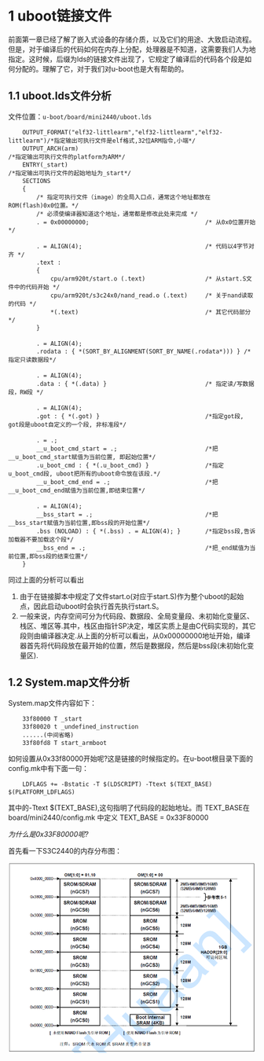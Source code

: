 # 1 uboot链接文件

前面第一章已经了解了嵌入式设备的存储介质，以及它们的用途、大致启动流程。但是，对于编译后的代码如何在内存上分配，处理器是不知道，这需要我们人为地指定。这时候，后缀为lds的链接文件出现了，它规定了编译后的代码各个段是如何分配的。理解了它，对于我们对u-boot也是大有帮助的。

## 1.1 uboot.lds文件分析

文件位置：`u-boot/board/mini2440/uboot.lds`

        OUTPUT_FORMAT("elf32-littlearm","elf32-littlearm","elf32-littlearm")/*指定输出可执行文件是elf格式,32位ARM指令,小端*/
        OUTPUT_ARCH(arm)                                                    /*指定输出可执行文件的platform为ARM*/
        ENTRY(_start)                                                       /*指定输出可执行文件的起始地址为_start*/
        SECTIONS
        {
            /* 指定可执行文件（image）的全局入口点，通常这个地址都放在ROM(flash)0x0位置。*/
            /* 必须使编译器知道这个地址，通常都是修改此处来完成 */
            . = 0x00000000;                                 /* 从0x0位置开始 */

            . = ALIGN(4);                                   /* 代码以4字节对齐 */
            .text :
            {
                cpu/arm920t/start.o (.text)                 /* 从start.S文件中的代码开始 */
                cpu/arm920t/s3c24x0/nand_read.o (.text)     /* 关于nand读取的代码 */
                *(.text)                                    /* 其它代码部分*/
            }

            . = ALIGN(4);
            .rodata : { *(SORT_BY_ALIGNMENT(SORT_BY_NAME(.rodata*))) } /*指定只读数据段*/

            . = ALIGN(4);
            .data : { *(.data) }                            /* 指定读/写数据段，RW段 */

            . = ALIGN(4);
            .got : { *(.got) }                              /*指定got段, got段是uboot自定义的一个段, 非标准段*/

            . = .;
            __u_boot_cmd_start = .;                         /*把__u_boot_cmd_start赋值为当前位置, 即起始位置*/
            .u_boot_cmd : { *(.u_boot_cmd) }                /*指定u_boot_cmd段, uboot把所有的uboot命令放在该段.*/
            __u_boot_cmd_end = .;                           /*把__u_boot_cmd_end赋值为当前位置,即结束位置*/

            . = ALIGN(4);
            __bss_start = .;                                /*把__bss_start赋值为当前位置,即bss段的开始位置*/
            .bss (NOLOAD) : { *(.bss) . = ALIGN(4); }       /*指定bss段,告诉加载器不要加载这个段*/
            __bss_end = .;                                  /*把_end赋值为当前位置,即bss段的结束位置*/
        }

同过上面的分析可以看出

1. 由于在链接脚本中规定了文件start.o(对应于start.S)作为整个uboot的起始点，因此启动uboot时会执行首先执行start.S。
2. 一般来说，内存空间可分为代码段、数据段、全局变量段、未初始化变量区、栈区、堆区等.其中，栈区由指针SP决定，堆区实质上是由C代码实现的，其它段则由编译器决定.从上面的分析可以看出，从0x00000000地址开始，编译器首先将代码段放在最开始的位置，然后是数据段，然后是bss段(未初始化变量区).

## 1.2 System.map文件分析

System.map文件内容如下：

        33f80000 T _start
        33f80020 t _undefined_instruction
        ......(中间省略)
        33f80fd8 T start_armboot

如何设置从0x33f80000开始呢?这是链接的时候指定的。在u-boot根目录下面的config.mk中有下面一句：

        LDFLAGS += -Bstatic -T $(LDSCRIPT) -Ttext $(TEXT_BASE) $(PLATFORM_LDFLAGS)

其中的-Ttext $(TEXT_BASE),这句指明了代码段的起始地址。而 TEXT_BASE在 board/mini2440/config.mk 中定义 TEXT_BASE = 0x33F80000

*为什么是0x33F80000呢?*

首先看一下S3C2440的内存分布图：

![本地路径](image/1.png "内存分布图")
